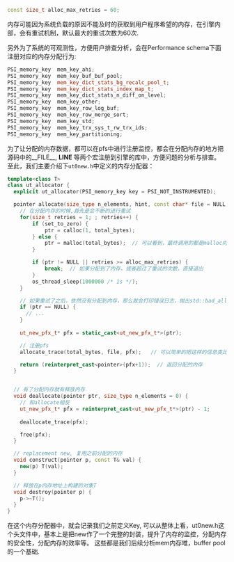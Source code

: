 ```cpp
const size_t alloc_max_retries = 60;
```
内存可能因为系统负载的原因不能及时的获取到用户程序希望的内存，在引擎内部，会有重试机制，默认最大的重试次数为60次.

另外为了系统的可观测性，方便用户排查分析，会在Performance schema下面注册对应的内存分配行为:
```cpp
PSI_memory_key	mem_key_ahi;
PSI_memory_key	mem_key_buf_buf_pool;
PSI_memory_key	mem_key_dict_stats_bg_recalc_pool_t;
PSI_memory_key	mem_key_dict_stats_index_map_t;
PSI_memory_key	mem_key_dict_stats_n_diff_on_level;
PSI_memory_key	mem_key_other;
PSI_memory_key	mem_key_row_log_buf;
PSI_memory_key	mem_key_row_merge_sort;
PSI_memory_key	mem_key_std;
PSI_memory_key	mem_key_trx_sys_t_rw_trx_ids;
PSI_memory_key	mem_key_partitioning;
```

为了让分配的内存数据，都可以在pfs中进行注册监控，都会在分配内存的地方把源码中的__FILE__, __LINE__ 等两个宏注册到引擎的库中，方便问题的分析与排查。
至此，我们主要介绍下`ut0new.h`中定义的内存分配器：

```cpp
template<class T>
class ut_allocator {
  explicit ut_allocator(PSI_memory_key key = PSI_NOT_INSTRUMENTED); 

  pointer allocate(size_type n_elements, hint, const char* file = NULL, ..) {
    // 在分配内存的时候,首先是会不断的进行重试
    for(size_t retries = 1; ; retries++) {
        if (set_to_zero) {
            ptr = calloc(1, total_bytes); 
        } else {
            ptr = malloc(total_bytes);  // 可以看到，最终调用的都是malloc向操作系统要内存，只是这个过程中可能会失败，当失败了会进行重试， sleep 1秒后重试
        }

        if (ptr != NULL || retries >= alloc_max_retries) {
            break;  // 如果分配到了内存，或者超过了重试的次数，直接退出
        }
        os_thread_sleep(1000000 /* 1s */);
    }

    // 如果重试了之后，依然没有分配到内存，那么就会打印错误日志，抛出std::bad_alloc 异常，退出
    if (ptr == NULL) {
      // ...
    }
      
    ut_new_pfx_t* pfx = static_cast<ut_new_pfx_t*>(ptr);

    // 注册pfs
    allocate_trace(total_bytes, file, pfx);   // 可以简单的把这样的信息类比内存的cookie信息, 只不过这块主要是给引擎跟踪分析的

    return (reinterpret_cast<pointer>(pfx+1));  // 返回分配的内存
  }


  // 有了分配内存就有释放内存
  void deallocate(pointer ptr, size_type n_elements = 0) {
    // 和allocate相反
    ut_new_pfx_t* pfx = reinterpret_cast<ut_new_pfx_t*>(ptr) - 1;
     
    deallocate_trace(pfx);

    free(pfx);
  }

  // replacement new, 复用之前分配的内存
  void construct(pointer p, const T& val) {
    new(p) T(val);
  }

  // 释放在p内存地址上构建的对象T
  void destroy(pointer p) {
    p->~T();
  }
}
```
在这个内存分配器中，就会记录我们之前定义Key, 可以从整体上看，ut0new.h这个头文件中，基本上是把new作了一个完整的封装，提升了内存的监控，分配内存的安全性，分配内存的效率等。
这些都是我们后续分析mem内存堆，buffer pool的一个基础.
